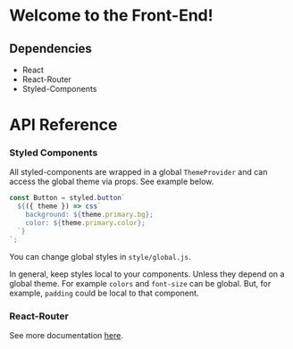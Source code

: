 # Welcome to the Front-End!

## Dependencies

- React
- React-Router
- Styled-Components

# API Reference

### Styled Components

All styled-components are wrapped in a global `ThemeProvider` and can access the global theme via props. See example below.

```jsx
const Button = styled.button`
  ${({ theme }) => css`
    background: ${theme.primary.bg};
    color: ${theme.primary.color};
  `}
`;
```

You can change global styles in `style/global.js`.

In general, keep styles local to your components. Unless they depend on a global theme. For example `colors` and `font-size` can be global. But, for example, `padding` could be local to that component.

### React-Router

See more documentation [here](https://reacttraining.com/react-router/web/guides/quick-start).

